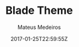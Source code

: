 ---
title: "Blade Theme"
github: https://github.com/mateussmedeiros/blade-theme
demo: https://mateussmedeiros.github.io/blade-theme/
author: Mateus Medeiros

ssg:
  - Jekyll
cms:
  - No Cms
date: 2017-01-25T22:59:55Z
github_branch: master
description: "A simple Jekyll blog theme"
stale: true
---